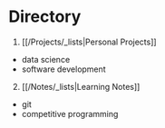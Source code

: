 # Directory
1. [[/Projects/_lists|Personal Projects]]
- data science
- software development

2. [[/Notes/_lists|Learning Notes]]
- git
- competitive programming